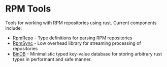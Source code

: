 # RPM Tools
Tools for working with RPM repositories using rust. Current components include:
* [RpmRepo](https://github.com/semtexzv/rpmtools/tree/master/repo) - Type definitions for parsing RPM repositories
* [RpmSync](https://github.com/semtexzv/rpmtools/tree/master/sync) - Low overhead library for streaming processing of repositories
* [BinDB](https://github.com/semtexzv/rpmtools/tree/master/bindb) - Minimalistic typed key-value database for storing arbitrary 
rust types in performant and safe manner.
